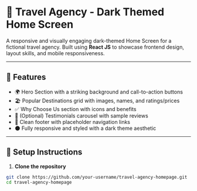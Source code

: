 # 🌌 Travel Agency - Dark Themed Home Screen

A responsive and visually engaging dark-themed Home Screen for a fictional travel agency. Built using **React JS** to showcase frontend design, layout skills, and mobile responsiveness.

---

## 🧭 Features

- 🌍 Hero Section with a striking background and call-to-action buttons
- 🏖️ Popular Destinations grid with images, names, and ratings/prices
- ✅ Why Choose Us section with icons and benefits
- 💬 (Optional) Testimonials carousel with sample reviews
- 📌 Clean footer with placeholder navigation links
- 🌑 Fully responsive and styled with a dark theme aesthetic

---

## 🚀 Setup Instructions

1. **Clone the repository**

```bash
git clone https://github.com/your-username/travel-agency-homepage.git
cd travel-agency-homepage

